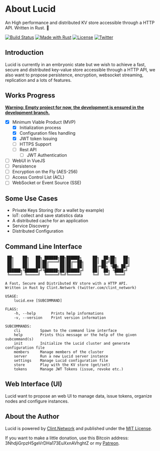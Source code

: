 # About Lucid

An High performance and distributed KV store accessible through a HTTP API. Written in Rust. 🦀

[![Build Status](https://travis-ci.com/clintnetwork/lucid.svg)](https://travis-ci.com/clintnetwork/lucid)
[![Made with Rust](https://img.shields.io/badge/Made%20With-Rust-dea584)](https://www.rust-lang.org/)
[![License](https://img.shields.io/badge/license-MIT-blue.svg)](https://github.com/clintnetwork/lucid/blob/master/LICENSE.md)
[![Twitter](https://img.shields.io/twitter/follow/clint_network.svg?style=social)](https://twitter.com/intent/follow?screen_name=clint_network)

## Introduction

Lucid is currently in an embryonic state but we wish to achieve a fast, secure and distributed key-value store accessible through a HTTP API, we also want to propose persistence, encryption, websocket streaming, replication and a lots of features.

## Works Progress

<ins>__**Warning: Empty project for now, the development is ensured in the [development](https://github.com/clintnetwork/lucid/tree/developement) branch.**__</ins>

- [x] Minimum Viable Product (MVP)
  - [x] Initialization process
  - [x] Configuration files handling
  - [x] JWT token Issuing
  - [ ] HTTPS Support
  - [ ] Rest API
     - [ ] JWT Authentication
- [ ] WebUI in VueJS
- [ ] Persistence
- [ ] Encryption on the Fly (AES-256)
- [ ] Access Control List (ACL)
- [ ] WebSocket or Event Source (SSE)

## Some Use Cases

- Private Keys Storing (for a wallet by example)
- IoT: collect and save statistics data
- A distributed cache for an application
- Service Discovery
- Distributed Configuration

## Command Line Interface

```
 ██╗    ██╗   ██╗ ██████╗██╗██████╗     ██╗  ██╗██╗   ██╗
 ██║    ██║   ██║██╔════╝██║██╔══██╗    ██║ ██╔╝██║   ██║
 ██║    ██║   ██║██║     ██║██║  ██║    ██╔═██╗ ╚██╗ ██╔╝
 ██████╗╚██████╔╝╚██████╗██║██████╔╝    ██║  ██╗ ╚████╔╝
 ╚═════╝ ╚═════╝  ╚═════╝╚═╝╚═════╝     ╚═╝  ╚═╝  ╚═══╝

A Fast, Secure and Distributed KV store with a HTTP API.
Written in Rust by Clint.Network (twitter.com/clint_network)

USAGE:
    lucid.exe [SUBCOMMAND]

FLAGS:
    -h, --help       Prints help informations
    -v, --version    Print version information

SUBCOMMANDS:
    cli         Spawn to the command line interface
    help        Prints this message or the help of the given subcommand(s)
    init        Initialize the Lucid cluster and generate configuration file
    members     Manage members of the cluster
    server      Run a new Lucid server instance
    settings    Manage Lucid configuration file
    store       Play with the KV store (get/set)
    tokens      Manage JWT Tokens (issue, revoke etc.)
```

## Web Interface (UI)

Lucid want to propose an web UI to manage data, issue tokens, organize nodes and configure instances.

## About the Author

Lucid is powered by [Clint.Network](https://twitter.com/clint_network) and published under the [MIT License](LICENSE.md).

If you want to make a little donation, use this Bitcoin address: 3NhdjiGrpzH5geVrDHa173EuXxnAVhghtZ or my [Patreon](https://www.patreon.com/clintnetwork).
